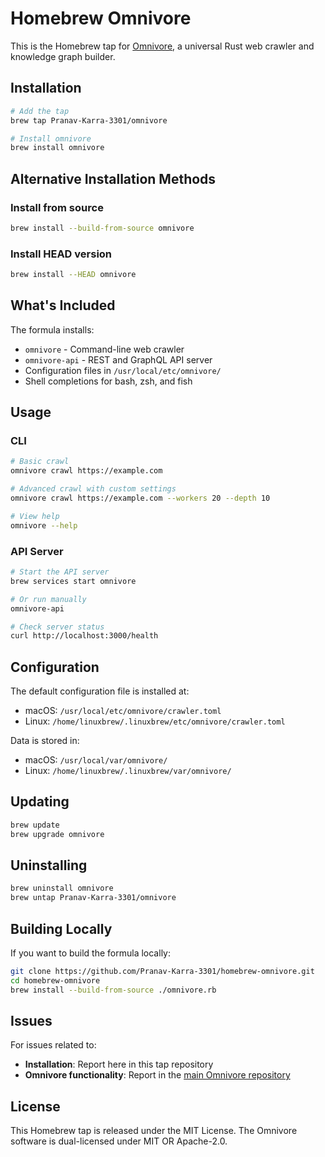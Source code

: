 # Homebrew Omnivore

This is the Homebrew tap for [Omnivore](https://github.com/Pranav-Karra-3301/omnivore), a universal Rust web crawler and knowledge graph builder.

## Installation

```bash
# Add the tap
brew tap Pranav-Karra-3301/omnivore

# Install omnivore
brew install omnivore
```

## Alternative Installation Methods

### Install from source
```bash
brew install --build-from-source omnivore
```

### Install HEAD version
```bash
brew install --HEAD omnivore
```

## What's Included

The formula installs:
- `omnivore` - Command-line web crawler
- `omnivore-api` - REST and GraphQL API server
- Configuration files in `/usr/local/etc/omnivore/`
- Shell completions for bash, zsh, and fish

## Usage

### CLI
```bash
# Basic crawl
omnivore crawl https://example.com

# Advanced crawl with custom settings
omnivore crawl https://example.com --workers 20 --depth 10

# View help
omnivore --help
```

### API Server
```bash
# Start the API server
brew services start omnivore

# Or run manually
omnivore-api

# Check server status
curl http://localhost:3000/health
```

## Configuration

The default configuration file is installed at:
- macOS: `/usr/local/etc/omnivore/crawler.toml`
- Linux: `/home/linuxbrew/.linuxbrew/etc/omnivore/crawler.toml`

Data is stored in:
- macOS: `/usr/local/var/omnivore/`
- Linux: `/home/linuxbrew/.linuxbrew/var/omnivore/`

## Updating

```bash
brew update
brew upgrade omnivore
```

## Uninstalling

```bash
brew uninstall omnivore
brew untap Pranav-Karra-3301/omnivore
```

## Building Locally

If you want to build the formula locally:

```bash
git clone https://github.com/Pranav-Karra-3301/homebrew-omnivore.git
cd homebrew-omnivore
brew install --build-from-source ./omnivore.rb
```

## Issues

For issues related to:
- **Installation**: Report here in this tap repository
- **Omnivore functionality**: Report in the [main Omnivore repository](https://github.com/Pranav-Karra-3301/omnivore/issues)

## License

This Homebrew tap is released under the MIT License.
The Omnivore software is dual-licensed under MIT OR Apache-2.0.
